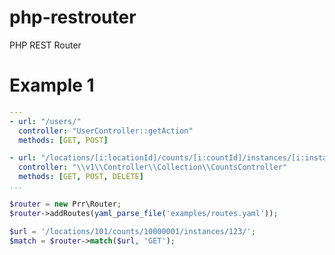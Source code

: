 php-restrouter
==============

PHP REST Router

# Example 1

```yaml
---
- url: "/users/"
  controller: "UserController::getAction"
  methods: [GET, POST]

- url: "/locations/[i:locationId]/counts/[i:countId]/instances/[i:instanceId]"
  controller: "\\v1\\Controller\\Collection\\CountsController"
  methods: [GET, POST, DELETE]
...
```

```php
$router = new Prr\Router;
$router->addRoutes(yaml_parse_file('examples/routes.yaml'));

$url = '/locations/101/counts/10000001/instances/123/';
$match = $router->match($url, 'GET');
```

